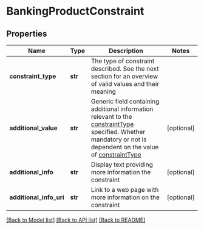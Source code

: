 # BankingProductConstraint

## Properties
Name | Type | Description | Notes
------------ | ------------- | ------------- | -------------
**constraint_type** | **str** | The type of constraint described.  See the next section for an overview of valid values and their meaning | 
**additional_value** | **str** | Generic field containing additional information relevant to the [constraintType](#tocSproductconstrainttypedoc) specified.  Whether mandatory or not is dependent on the value of [constraintType](#tocSproductconstrainttypedoc) | [optional] 
**additional_info** | **str** | Display text providing more information the constraint | [optional] 
**additional_info_uri** | **str** | Link to a web page with more information on the constraint | [optional] 

[[Back to Model list]](../README.md#documentation-for-models) [[Back to API list]](../README.md#documentation-for-api-endpoints) [[Back to README]](../README.md)



